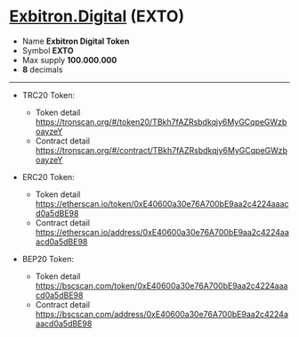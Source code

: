 # [Exbitron.Digital](https://exbitron.digital) (EXTO) 

- Name **Exbitron Digital Token**
- Symbol **EXTO**
- Max supply **100.000.000**
- **8** decimals

---

- TRC20 Token:
  - Token detail https://tronscan.org/#/token20/TBkh7fAZRsbdkqjy6MyGCqpeGWzboayzeY
  - Contract detail https://tronscan.org/#/contract/TBkh7fAZRsbdkqjy6MyGCqpeGWzboayzeY

- ERC20 Token:
  - Token detail https://etherscan.io/token/0xE40600a30e76A700bE9aa2c4224aaacd0a5dBE98
  - Contract detail https://etherscan.io/address/0xE40600a30e76A700bE9aa2c4224aaacd0a5dBE98

- BEP20 Token:
  - Token detail https://bscscan.com/token/0xE40600a30e76A700bE9aa2c4224aaacd0a5dBE98
  - Contract detail https://bscscan.com/address/0xE40600a30e76A700bE9aa2c4224aaacd0a5dBE98
